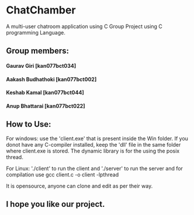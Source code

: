 # ChatChamber
A multi-user chatroom application using C
Group Project using C programming Language.

## Group members:
#### Gaurav Giri [kan077bct034]
#### Aakash Budhathoki [kan077bct002]
#### Keshab Kamal [kan077bct044]
#### Anup Bhattarai [kan077bct022]

## How to Use:
For windows: use the 'client.exe' that is present inside the Win folder. If you donot have any C-compiler installed, keep the 'dll' file in the same folder
where client.exe is stored. The dynamic library is for the using the posix thread.


For Linux: './client' to run the client and './server' to run the server and for compilation use gcc client.c -o client -lpthread





It is opensource, anyone can clone and edit as per their way.

## I hope you like our project.
